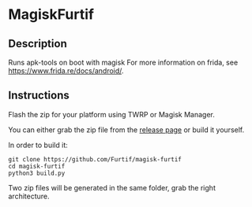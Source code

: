 # MagiskFurtif

## Description

Runs apk-tools on boot with magisk
For more information on frida, see https://www.frida.re/docs/android/.

## Instructions

Flash the zip for your platform using TWRP or Magisk Manager.

You can either grab the zip file from the [release page](https://github.com/Furtif/magisk-furtif/releases) or build it yourself.

In order to build it:

```
git clone https://github.com/Furtif/magisk-furtif
cd magisk-furtif
python3 build.py
```

Two zip files will be generated in the same folder, grab the right architecture.
